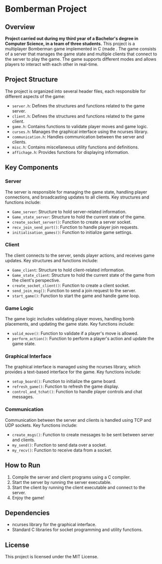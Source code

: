 
# Bomberman Project

## Overview
**Project carried out during my third year of a Bachelor's degree in Computer Science, in a team of three students.**
This project is a multiplayer Bomberman game implemented in C (made . The game consists of a server that manages the game state and multiple clients that connect to the server to play the game. The game supports different modes and allows players to interact with each other in real-time.

## Project Structure

The project is organized into several header files, each responsible for different aspects of the game:

- `server.h`: Defines the structures and functions related to the game server.
- `client.h`: Defines the structures and functions related to the game client.
- `game.h`: Contains functions to validate player moves and game logic.
- `curses.h`: Manages the graphical interface using the ncurses library.
- `communication.h`: Handles communication between the server and clients.
- `misc.h`: Contains miscellaneous utility functions and definitions.
- `affichage.h`: Provides functions for displaying information.

## Key Components

### Server

The server is responsible for managing the game state, handling player connections, and broadcasting updates to all clients. Key structures and functions include:

- `Game_server`: Structure to hold server-related information.
- `Game_state_server`: Structure to hold the current state of the game.
- `create_socket_server()`: Function to create a server socket.
- `recv_join_send_port()`: Function to handle player join requests.
- `initialisation_games()`: Function to initialize game settings.

### Client

The client connects to the server, sends player actions, and receives game updates. Key structures and functions include:

- `Game_client`: Structure to hold client-related information.
- `Game_state_client`: Structure to hold the current state of the game from the client's perspective.
- `create_socket_client()`: Function to create a client socket.
- `send_join_msg()`: Function to send a join request to the server.
- `start_game()`: Function to start the game and handle game loop.

### Game Logic

The game logic includes validating player moves, handling bomb placements, and updating the game state. Key functions include:

- `valid_move()`: Function to validate if a player's move is allowed.
- `perform_action()`: Function to perform a player's action and update the game state.

### Graphical Interface

The graphical interface is managed using the ncurses library, which provides a text-based interface for the game. Key functions include:

- `setup_board()`: Function to initialize the game board.
- `refresh_game()`: Function to refresh the game display.
- `control_and_tchat()`: Function to handle player controls and chat messages.

### Communication

Communication between the server and clients is handled using TCP and UDP sockets. Key functions include:

- `create_msgs()`: Function to create messages to be sent between server and clients.
- `my_send()`: Function to send data over a socket.
- `my_recv()`: Function to receive data from a socket.

## How to Run

1. Compile the server and client programs using a C compiler.
2. Start the server by running the server executable.
3. Start the client by running the client executable and connect to the server.
4. Enjoy the game!

## Dependencies

- ncurses library for the graphical interface.
- Standard C libraries for socket programming and utility functions.

## License

This project is licensed under the MIT License.

